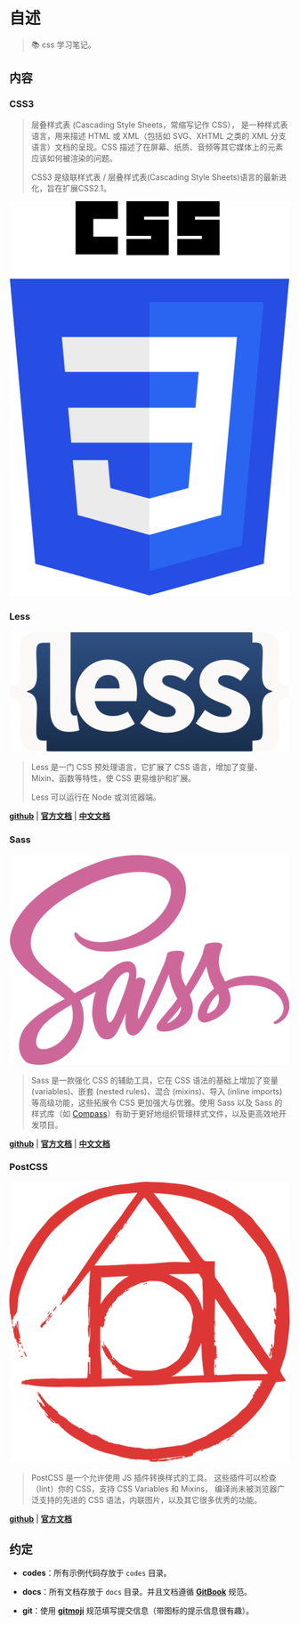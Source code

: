 # 自述

> ​:books: css 学习笔记。
>

## 内容

### CSS3

> 层叠样式表 (Cascading Style Sheets，常缩写记作 CSS）， 是一种样式表语言，用来描述 HTML 或 XML（包括如 SVG、XHTML 之类的 XML 分支语言）文档的呈现。CSS 描述了在屏幕、纸质、音频等其它媒体上的元素应该如何被渲染的问题。
>
> CSS3 是级联样式表 / 层叠样式表(Cascading Style Sheets)语言的最新进化，旨在扩展CSS2.1。



![css3](assets/images/css3.svg)

### Less

![less](assets/images/less.svg)

> Less 是一门 CSS 预处理语言，它扩展了 CSS 语言，增加了变量、Mixin、函数等特性，使 CSS 更易维护和扩展。
>
> Less 可以运行在 Node 或浏览器端。

[**github**](https://github.com/less/less.js) | [**官方文档**](http://lesscss.org/) | [**中文文档**](http://lesscss.cn/)

### Sass

![sass](assets/images/sass.svg)

> Sass 是一款强化 CSS 的辅助工具，它在 CSS 语法的基础上增加了变量 (variables)、嵌套 (nested rules)、混合 (mixins)、导入 (inline imports) 等高级功能，这些拓展令 CSS 更加强大与优雅。使用 Sass 以及 Sass 的样式库（如 [Compass](http://compass-style.org/)）有助于更好地组织管理样式文件，以及更高效地开发项目。

[**github**](https://github.com/sass) | [**官方文档**](http://sass-lang.com/) | [**中文文档**](https://www.sass.hk/)

### PostCSS

![postcss](assets/images/postcss.svg)

> PostCSS 是一个允许使用 JS 插件转换样式的工具。 这些插件可以检查（lint）你的 CSS，支持 CSS Variables 和 Mixins， 编译尚未被浏览器广泛支持的先进的 CSS 语法，内联图片，以及其它很多优秀的功能。
>

[**github**](https://github.com/postcss/postcss) | [**官方文档**](http://postcss.org/)

## 约定

- **codes**：所有示例代码存放于 `codes` 目录。


- **docs**：所有文档存放于 `docs` 目录。并且文档遵循 [**GitBook**](https://github.com/GitbookIO/gitbook) 规范。


- **git**：使用 [**gitmoji**](https://github.com/carloscuesta/gitmoji/) 规范填写提交信息（带图标的提示信息很有趣）。
